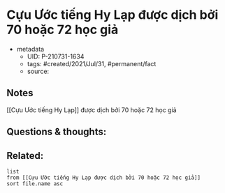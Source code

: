 # Cựu Ước tiếng Hy Lạp được dịch bởi 70 hoặc 72 học giả

- metadata
	- UID: P-210731-1634
	- tags: #created/2021/Jul/31, #permanent/fact 
	- source: 

## Notes
[[Cựu Ước tiếng Hy Lạp]] được dịch bởi 70 hoặc 72 học giả

## Questions & thoughts:

## Related:
```dataview
list
from [[Cựu Ước tiếng Hy Lạp được dịch bởi 70 hoặc 72 học giả]]
sort file.name asc
```
